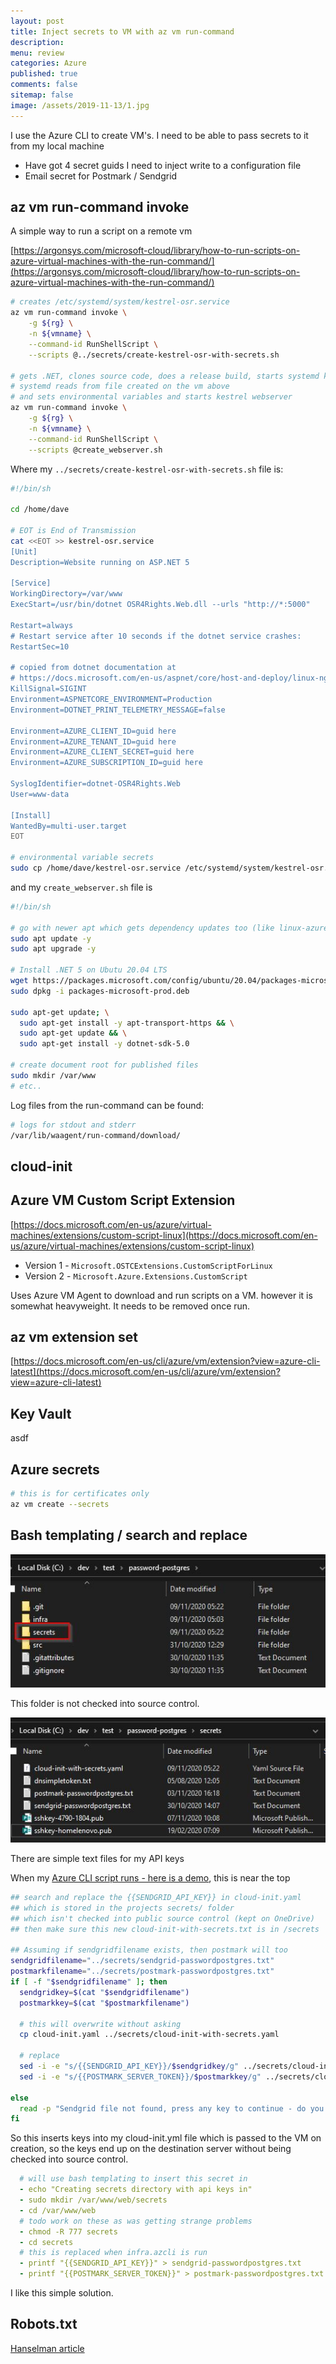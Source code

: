 ```yaml
---
layout: post
title: Inject secrets to VM with az vm run-command
description: 
menu: review
categories: Azure 
published: true 
comments: false     
sitemap: false
image: /assets/2019-11-13/1.jpg
---
```


<!-- [![alt text](/assets/2020-10-12/db.jpg "Db from Caspar Camille Rubin on Unsplash")](https://unsplash.com/@casparrubin) -->

I use the Azure CLI to create VM's. I need to be able to pass secrets to it from my local machine

- Have got 4 secret guids I need to inject write to a configuration file
- Email secret for Postmark / Sendgrid

## az vm run-command invoke

A simple way to run a script on a remote vm

[https://argonsys.com/microsoft-cloud/library/how-to-run-scripts-on-azure-virtual-machines-with-the-run-command/](https://argonsys.com/microsoft-cloud/library/how-to-run-scripts-on-azure-virtual-machines-with-the-run-command/)

```bash
# creates /etc/systemd/system/kestrel-osr.service
az vm run-command invoke \
    -g ${rg} \
    -n ${vmname} \
    --command-id RunShellScript \
    --scripts @../secrets/create-kestrel-osr-with-secrets.sh

# gets .NET, clones source code, does a release build, starts systemd kestrel service
# systemd reads from file created on the vm above
# and sets environmental variables and starts kestrel webserver
az vm run-command invoke \
    -g ${rg} \
    -n ${vmname} \
    --command-id RunShellScript \
    --scripts @create_webserver.sh
```

Where my `../secrets/create-kestrel-osr-with-secrets.sh` file is:

```bash
#!/bin/sh

cd /home/dave

# EOT is End of Transmission
cat <<EOT >> kestrel-osr.service
[Unit]
Description=Website running on ASP.NET 5 

[Service]
WorkingDirectory=/var/www
ExecStart=/usr/bin/dotnet OSR4Rights.Web.dll --urls "http://*:5000"

Restart=always
# Restart service after 10 seconds if the dotnet service crashes:
RestartSec=10

# copied from dotnet documentation at
# https://docs.microsoft.com/en-us/aspnet/core/host-and-deploy/linux-nginx?view=aspnetcore-3.1#code-try-7
KillSignal=SIGINT
Environment=ASPNETCORE_ENVIRONMENT=Production
Environment=DOTNET_PRINT_TELEMETRY_MESSAGE=false

Environment=AZURE_CLIENT_ID=guid here
Environment=AZURE_TENANT_ID=guid here
Environment=AZURE_CLIENT_SECRET=guid here
Environment=AZURE_SUBSCRIPTION_ID=guid here

SyslogIdentifier=dotnet-OSR4Rights.Web
User=www-data

[Install]
WantedBy=multi-user.target
EOT

# environmental variable secrets
sudo cp /home/dave/kestrel-osr.service /etc/systemd/system/kestrel-osr.service
```

and my `create_webserver.sh` file is

```bash
#!/bin/sh

# go with newer apt which gets dependency updates too (like linux-azure)
sudo apt update -y
sudo apt upgrade -y
  
# Install .NET 5 on Ubutu 20.04 LTS
wget https://packages.microsoft.com/config/ubuntu/20.04/packages-microsoft-prod.deb -O packages-microsoft-prod.deb
sudo dpkg -i packages-microsoft-prod.deb

sudo apt-get update; \
  sudo apt-get install -y apt-transport-https && \
  sudo apt-get update && \
  sudo apt-get install -y dotnet-sdk-5.0

# create document root for published files 
sudo mkdir /var/www
# etc..
```


Log files from the run-command can be found:

```bash
# logs for stdout and stderr
/var/lib/waagent/run-command/download/
```

## cloud-init

## Azure VM Custom Script Extension

[https://docs.microsoft.com/en-us/azure/virtual-machines/extensions/custom-script-linux](https://docs.microsoft.com/en-us/azure/virtual-machines/extensions/custom-script-linux)

- Version 1 - `Microsoft.OSTCExtensions.CustomScriptForLinux`
- Version 2 - `Microsoft.Azure.Extensions.CustomScript`

Uses Azure VM Agent to download and run scripts on a VM. however it is somewhat heavyweight. It needs to be removed once run.

## az vm extension set

[https://docs.microsoft.com/en-us/cli/azure/vm/extension?view=azure-cli-latest](https://docs.microsoft.com/en-us/cli/azure/vm/extension?view=azure-cli-latest)


## Key Vault
asdf

## Azure secrets

```bash
# this is for certificates only
az vm create --secrets

```

## Bash templating / search and replace 

<!-- ![alt text](/assets/2020-10-21/secrets.jpg "Secrets"){:width="800px"} -->
![alt text](/assets/2020-10-21/secrets.jpg "Secrets")

This folder is not checked into source control.

![alt text](/assets/2020-10-21/secrets2.jpg "Secrets the details")

There are simple text files for my API keys

When my [Azure CLI script runs - here is a demo](https://github.com/djhmateer/password-postgres/blob/main/infra/infra.azcli), this is near the top

```bash
## search and replace the {{SENDGRID_API_KEY}} in cloud-init.yaml
## which is stored in the projects secrets/ folder
## which isn't checked into public source control (kept on OneDrive)
## then make sure this new cloud-init-with-secrets.txt is in /secrets

## Assuming if sendgridfilename exists, then postmark will too
sendgridfilename="../secrets/sendgrid-passwordpostgres.txt"
postmarkfilename="../secrets/postmark-passwordpostgres.txt"
if [ -f "$sendgridfilename" ]; then
  sendgridkey=$(cat "$sendgridfilename")
  postmarkkey=$(cat "$postmarkfilename")

  # this will overwrite without asking
  cp cloud-init.yaml ../secrets/cloud-init-with-secrets.yaml

  # replace
  sed -i -e "s/{{SENDGRID_API_KEY}}/$sendgridkey/g" ../secrets/cloud-init-with-secrets.yaml
  sed -i -e "s/{{POSTMARK_SERVER_TOKEN}}/$postmarkkey/g" ../secrets/cloud-init-with-secrets.yaml

else
  read -p "Sendgrid file not found, press any key to continue - do you really want to continue? (no infrastructure created yet)"
fi

```

So this inserts keys into my cloud-init.yml file which is passed to the VM on creation, so the keys end up on the destination server without being checked into source control.

```yml
  # will use bash templating to insert this secret in
  - echo "Creating secrets directory with api keys in"
  - sudo mkdir /var/www/web/secrets
  - cd /var/www/web
  # todo work on these as was getting strange problems
  - chmod -R 777 secrets
  - cd secrets
  # this is replaced when infra.azcli is run
  - printf "{{SENDGRID_API_KEY}}" > sendgrid-passwordpostgres.txt
  - printf "{{POSTMARK_SERVER_TOKEN}}" > postmark-passwordpostgres.txt
```

I like this simple solution.

## Robots.txt

[Hanselman article](https://www.hanselman.com/blog/using-the-aspnet-core-environment-feature-to-manage-development-vs-production-for-any-config-file-type)
